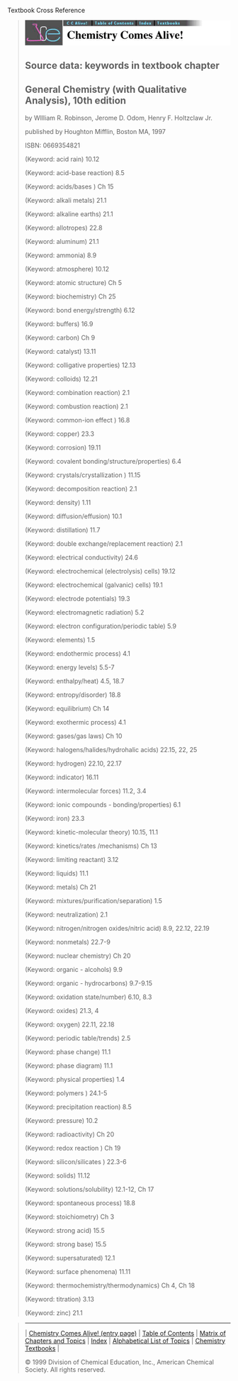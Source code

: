 





 Textbook Cross Reference
 



> ![Chemistry Comes Alive!](ccahead.gif)
> 
> 
> 
> 
> 
> 
> 
> ## Source data: keywords in textbook chapter
> 
> 
> 
> 
> ## General Chemistry (with Qualitative Analysis), 10th edition
>  
>  by WIlliam R. Robinson, Jerome D. Odom, Henry F. Holtzclaw Jr.
>  
>  published by Houghton Mifflin, Boston MA, 1997
>  
>  ISBN: 0669354821
> 
> 
> 
>  (Keyword: acid rain) 10.12
>    
> 
>  (Keyword: acid-base reaction) 8.5
>    
> 
>  (Keyword: acids/bases ) Ch 15
>    
> 
>  (Keyword: alkali metals) 21.1
>    
> 
>  (Keyword: alkaline earths) 21.1
>    
> 
>  (Keyword: allotropes) 22.8
>    
> 
>  (Keyword: aluminum) 21.1
>    
> 
>  (Keyword: ammonia) 8.9
>    
> 
>  (Keyword: atmosphere) 10.12
>    
> 
>  (Keyword: atomic structure) Ch 5
>    
> 
>  (Keyword: biochemistry) Ch 25
>    
> 
>  (Keyword: bond energy/strength) 6.12
>    
> 
>  (Keyword: buffers) 16.9
>    
> 
>  (Keyword: carbon) Ch 9
>    
> 
>  (Keyword: catalyst) 13.11
>    
> 
>  (Keyword: colligative properties) 12.13
>    
> 
>  (Keyword: colloids) 12.21
>    
> 
>  (Keyword: combination reaction) 2.1
>    
> 
>  (Keyword: combustion reaction) 2.1
>    
> 
>  (Keyword: common-ion effect ) 16.8
>    
> 
>  (Keyword: copper) 23.3
>    
> 
>  (Keyword: corrosion) 19.11
>    
> 
>  (Keyword: covalent bonding/structure/properties) 6.4
>    
> 
>  (Keyword: crystals/crystallization ) 11.15
>    
> 
>  (Keyword: decomposition reaction) 2.1
>    
> 
>  (Keyword: density) 1.11
>    
> 
>  (Keyword: diffusion/effusion) 10.1
>    
> 
>  (Keyword: distillation) 11.7
>    
> 
>  (Keyword: double exchange/replacement reaction) 2.1
>    
> 
>  (Keyword: electrical conductivity) 24.6
>    
> 
>  (Keyword: electrochemical (electrolysis) cells) 19.12
>    
> 
>  (Keyword: electrochemical (galvanic) cells) 19.1
>    
> 
>  (Keyword: electrode potentials) 19.3
>    
> 
>  (Keyword: electromagnetic radiation) 5.2
>    
> 
>  (Keyword: electron configuration/periodic table) 5.9
>    
> 
>  (Keyword: elements) 1.5
>    
> 
>  (Keyword: endothermic process) 4.1
>    
> 
>  (Keyword: energy levels) 5.5-7
>    
> 
>  (Keyword: enthalpy/heat) 4.5, 18.7
>    
> 
>  (Keyword: entropy/disorder) 18.8
>    
> 
>  (Keyword: equilibrium) Ch 14
>    
> 
>  (Keyword: exothermic process) 4.1
>    
> 
>  (Keyword: gases/gas laws) Ch 10
>    
> 
>  (Keyword: halogens/halides/hydrohalic acids) 22.15, 22, 25
>    
> 
>  (Keyword: hydrogen) 22.10, 22.17
>    
> 
>  (Keyword: indicator) 16.11
>    
> 
>  (Keyword: intermolecular forces) 11.2, 3.4
>    
> 
>  (Keyword: ionic compounds - bonding/properties) 6.1
>    
> 
>  (Keyword: iron) 23.3
>    
> 
>  (Keyword: kinetic-molecular theory) 10.15, 11.1
>    
> 
>  (Keyword: kinetics/rates /mechanisms) Ch 13
>    
> 
>  (Keyword: limiting reactant) 3.12
>    
> 
>  (Keyword: liquids) 11.1
>    
> 
>  (Keyword: metals) Ch 21
>    
> 
>  (Keyword: mixtures/purification/separation) 1.5
>    
> 
>  (Keyword: neutralization) 2.1
>    
> 
>  (Keyword: nitrogen/nitrogen oxides/nitric acid) 8.9, 22.12, 22.19
>    
> 
>  (Keyword: nonmetals) 22.7-9
>    
> 
>  (Keyword: nuclear chemistry) Ch 20
>    
> 
>  (Keyword: organic - alcohols) 9.9
>    
> 
>  (Keyword: organic - hydrocarbons) 9.7-9.15
>    
> 
>  (Keyword: oxidation state/number) 6.10, 8.3
>    
> 
>  (Keyword: oxides) 21.3, 4
>    
> 
>  (Keyword: oxygen) 22.11, 22.18
>    
> 
>  (Keyword: periodic table/trends) 2.5
>    
> 
>  (Keyword: phase change) 11.1
>    
> 
>  (Keyword: phase diagram) 11.1
>    
> 
>  (Keyword: physical properties) 1.4
>    
> 
>  (Keyword: polymers ) 24.1-5
>    
> 
>  (Keyword: precipitation reaction) 8.5
>    
> 
>  (Keyword: pressure) 10.2
>    
> 
>  (Keyword: radioactivity) Ch 20
>    
> 
>  (Keyword: redox reaction ) Ch 19
>    
> 
>  (Keyword: silicon/silicates ) 22.3-6
>    
> 
>  (Keyword: solids) 11.12
>    
> 
>  (Keyword: solutions/solubility) 12.1-12, Ch 17
>    
> 
>  (Keyword: spontaneous process) 18.8
>    
> 
>  (Keyword: stoichiometry) Ch 3
>    
> 
>  (Keyword: strong acid) 15.5
>    
> 
>  (Keyword: strong base) 15.5
>    
> 
>  (Keyword: supersaturated) 12.1
>    
> 
>  (Keyword: surface phenomena) 11.11
>    
> 
>  (Keyword: thermochemistry/thermodynamics) Ch 4, Ch 18
>    
> 
>  (Keyword: titration) 3.13
>    
> 
>  (Keyword: zinc) 21.1



> ---
> 
> 
>  |
>  [Chemistry Comes Alive! (entry page)](../INDEX.HTM) 
>  |
>  [Table of Contents](../CONTENTS.HTM) 
>  |
>  [Matrix of Chapters and Topics](../MATRIX.HTM) 
>  |
>  [Index](../WORDS.HTM) 
>  |
>  [Alphabetical List of Topics](../ALPHATOP.HTM) 
>  |
>  [Chemistry Textbooks](../BOOKS.HTM) 
>  |
>  
>  © 1999 Division of Chemical Education, Inc.,
American Chemical Society. All rights reserved.





